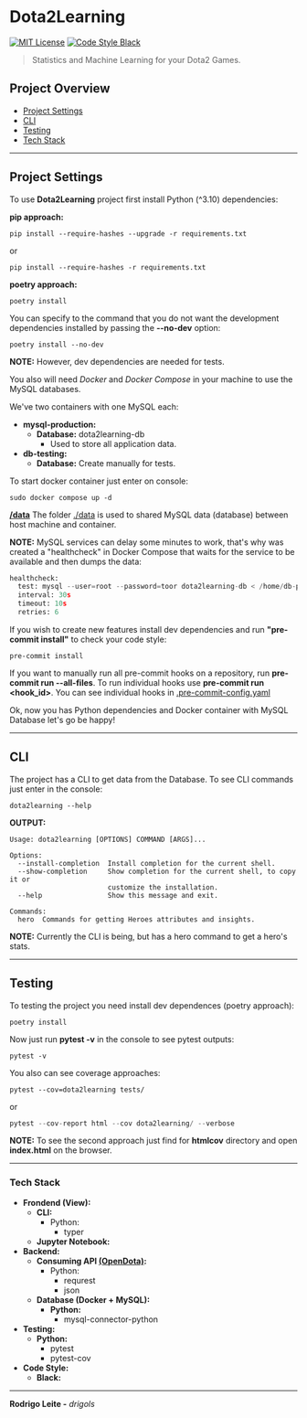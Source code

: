 # Dota2Learning

[![MIT License](https://img.shields.io/badge/license-MIT-007EC7.svg?style=flat-square)](LICENSE.md)
[![Code Style Black](https://img.shields.io/badge/code%20style-black-000000.svg)](https://github.com/ambv/black/)

> Statistics and Machine Learning for your Dota2 Games.

## Project Overview

 - [Project Settings](#settings)
 - [CLI](#cli)
 - [Testing](#testing)
 - [Tech Stack](#tech-stack)

---

<div id="settings"></div>

## Project Settings

To use **Dota2Learning** project first install Python (^3.10) dependencies:

**pip approach:**
```
pip install --require-hashes --upgrade -r requirements.txt
```

or

```
pip install --require-hashes -r requirements.txt
```

**poetry approach:**
```
poetry install
```

You can specify to the command that you do not want the development dependencies installed by passing the **--no-dev** option:

```
poetry install --no-dev
```

**NOTE:**
However, dev dependencies are needed for tests.

You also will need *Docker* and *Docker Compose* in your machine to use the MySQL databases.

We've two containers with one MySQL each:

 - **mysql-production:**
   - **Database:** dota2learning-db
     - Used to store all application data.
 - **db-testing:**
   - **Database:** Create manually for tests.

To start docker container just enter on console:

```
sudo docker compose up -d
```

**[/data](data)**
The folder [./data](data) is used to shared MySQL data (database) between host machine and container.

**NOTE:**
MySQL services can delay some minutes to work, that's why was created a "healthcheck" in Docker Compose that waits for the service to be available and then dumps the data:

```python
healthcheck:
  test: mysql --user=root --password=toor dota2learning-db < /home/db-production/dumb-db-production.sql
  interval: 30s
  timeout: 10s
  retries: 6
```

If you wish to create new features install dev dependencies and run **"pre-commit install"** to check your code style:

```
pre-commit install
```

If you want to manually run all pre-commit hooks on a repository, run **pre-commit run --all-files**. To run individual hooks use **pre-commit run <hook_id>**. You can see individual hooks in [.pre-commit-config.yaml](.pre-commit-config.yaml)

Ok, now you has Python dependencies and Docker container with MySQL Database let's go be happy!

---

<div id="cli"></div>

## CLI

The project has a CLI to get data from the Database. To see CLI commands just enter in the console:

```
dota2learning --help
```

**OUTPUT:**
```
Usage: dota2learning [OPTIONS] COMMAND [ARGS]...

Options:
  --install-completion  Install completion for the current shell.
  --show-completion     Show completion for the current shell, to copy it or
                        customize the installation.
  --help                Show this message and exit.

Commands:
  hero  Commands for getting Heroes attributes and insights.
```

**NOTE:**
Currently the CLI is being, but has a hero command to get a hero's stats.

---

<div id="testing"></div>

## Testing

To testing the project you need install dev dependences (poetry approach):

```
poetry install
```

Now just run **pytest -v** in the console to see pytest outputs:

```
pytest -v
```

You also can see coverage approaches:

```
pytest --cov=dota2learning tests/
```

or

```python
pytest --cov-report html --cov dota2learning/ --verbose
```

**NOTE:**
To see the second approach just find for **htmlcov** directory and open **index.html** on the browser.

---

<div id="tech-stack"></div>

### Tech Stack

 - **Frondend (View):**
   - **CLI:**
     - Python:
       - typer
   - **Jupyter Notebook:**
 - **Backend:**
   - **Consuming API [(OpenDota)](https://docs.opendota.com/):**
     - Python:
       - requrest
       - json
   - **Database (Docker + MySQL):**
     - **Python:**
       - mysql-connector-python
 - **Testing:**
   - **Python:**
     - pytest
     - pytest-cov
 - **Code Style:**
   - **Black:**

---

**Rodrigo Leite -** *drigols*
